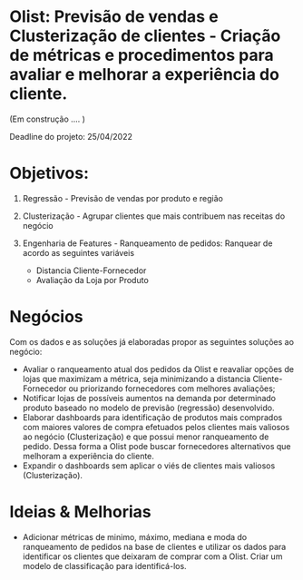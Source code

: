 # Olist: Previsão de vendas e Clusterização de clientes - Criação de métricas e procedimentos para avaliar e melhorar a experiência do cliente.

(Em construção .... )

Deadline do projeto: 25/04/2022



# Objetivos:

1) Regressão - Previsão de vendas por produto e região

2) Clusterização - Agrupar clientes que mais contribuem nas receitas do negócio

3) Engenharia de Features - Ranqueamento de pedidos: Ranquear de acordo as seguintes variáveis
      - Distancia Cliente-Fornecedor
      - Avaliação da Loja por Produto
 
# Negócios

Com os dados e as soluções já elaboradas propor as seguintes soluções ao negócio:
  
  - Avaliar o ranqueamento atual dos pedidos da Olist e reavaliar opções de lojas que maximizam a métrica, seja minimizando a distancia Cliente-Fornecedor 
  ou priorizando fornecedores com melhores avaliações;
  - Notificar lojas de possíveis aumentos na demanda por determinado produto baseado no modelo de previsão (regressão) desenvolvido.
  - Elaborar dashboards para identificação de produtos mais comprados com maiores valores de compra efetuados pelos clientes mais valiosos ao negócio (Clusterização) e que possui menor ranqueamento de pedido. Dessa forma a Olist pode buscar fornecedores alternativos que melhoram a experiência do cliente.
  - Expandir o dashboards sem aplicar o viés de clientes mais valiosos (Clusterização).


# Ideias & Melhorias
- Adicionar métricas de minimo, máximo, mediana e moda do ranqueamento de pedidos na base de clientes e utilizar os dados para identificar os clientes que deixaram de comprar com a Olist. Criar um modelo de classificação para identificá-los.
